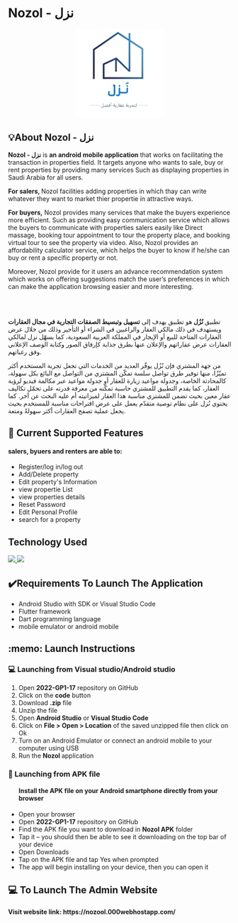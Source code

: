 # Nozol - نزل
 <p align="center">
 <img src="https://github.com/khloudaldughaim/2022-GP1-17/blob/master/assets/images/logo2.png" alt="Nozol logo" height="200" width="200">
 </p>
    
 <h2>💡About Nozol - نزل</h2>
 <p><strong> Nozol - نزل</strong> is <strong>an android mobile application</strong> that works on facilitating the transaction in properties field. It targets     anyone who wants to sale, buy or rent properties by providing many services Such as displaying properties in Saudi Arabia for all users.
    
<strong>For salers, </strong> Nozol facilities adding properties in which thay can write whatever they want to market thier propertie in attractive ways.
    
<strong>For buyers,</strong>  Nozol provides many services that make the buyers experience more efficient. Such as providing easy communication service which allows the buyers to communicate with properties salers easily like Direct massage, booking tour appointment to tour the property place, and booking virtual tour to see the property via video. Also, Nozol provides an affordability calculator service, which helps the buyer to know if he/she can buy or rent a specific property or not.

Moreover, Nozol provide for it users an advance recommendation system which works on offering suggestions match the user’s preferences in which can make the application browsing easier and more interesting.
</p> 

<br>
<br>


<p>
تطبيق<strong> نُزُل </strong>هو تطبيق يهدف إلى <strong>تسهيل وتبسيط الصفقات التجارية في مجال العقارات</strong> ويستهدف في ذلك مالكي العقار والراغبين في الشراء أو التأجير وذلك من خلال عرض العقارات المتاحة للبيع أو الإيجار في المملكة العربية السعودية،
كما يسهّل نزل لمالكي العقارات عرض عقاراتهم والإعلان عنها بطرق جذابة كإرفاق الصور وكتابة الوصف الإعلاني وفق رغباتهم. 

من جهة المشتري فإن نُزُل يوفّر العديد من الخدمات التي تجعل تجربة المستخدم أكثر تميّزًا، منها توفير طرق تواصل سلسة تمكّن المشتري من التواصل مع البائع بكل سهولة، كالمحادثة الخاصة، وجدولة مواعيد زيارة للعقار أو جدولة مواعيد عبر مكالمة فيديو لرؤية العقار، كما يقدم التطبيق للمشتري حاسبة تمكّنه من معرفة قدرته على تحمّل تكاليف عقار معين بحيث تضمن للمشتري مناسبة هذا العقار لميزانيته أم عليه البحث عن آخر. 
كما يحتوي نُزل على نظام توصية متقدّم يعمل على عرض اقتراحات مناسبة للمستخدم بحيث يجعل عملية تصفح العقارات أكثر سهولةً ومتعة.
 </p>
    
 <h2>🎯 Current Supported Features </h2>
 <h4>salers, byuers and renters are able to:</h4>
 <ul>
 <li>Register/log in/log out</li>
 <li>Add/Delete property</li>
 <li>Edit property's Information </li>
 <li>view propertie List </li>
 <li>view properties details </li>
 <li> Reset Password </li>
 <li>Edit Personal Profile</li>
 <li> search for a property</li>
 </ul>
    
 <h2>Technology Used </h2>
 <p>
 <a href="https://skillicons.dev">
 <img src="https://skillicons.dev/icons?i=flutter,dart&theme=light" />
 </a>
 <a href="https://skillicons.dev">
 <img src="https://skillicons.dev/icons?i=firebase&theme=light" />
 </a>
 </p>  
 <h2>✔️Requirements To Launch The Application</h2>
 <ul>
 <li> Android Studio with SDK or Visual Studio Code</li>
 <li> Flutter framework </li>
 <li> Dart programming language </li>
 <li> mobile emulator or android mobile </li>
 </ul>
      
 <h2>:memo: Launch Instructions</h2>
 <h3>💻 Launching from Visual studio/Android studio</h3>
 <ol>
 <li> Open <strong>2022-GP1-17</strong> repository on GitHub</li>
 <li> Click on the <strong> code</strong> button</li>
 <li> Download <strong>.zip</strong> file</li>
 <li> Unzip the file </li>
 <li> Open <strong> Android Studio</strong> or <strong> Visual Studio Code</strong>  </li>
 <li> Click on <strong> File > Open > Location</strong> of the saved unzipped file then click on Ok</li>
 <li> Turn on an Android Emulator or connect an android mobile to your computer using USB </li>
 <li> Run the <strong>Nozol </strong> application </li>
 </ol>
 <h3>📲 Launching from APK file</h3>
 <ul>
 <h4>Install the APK file on your Android smartphone directly from your browser</h4>
 <li> Open your browser</li> 
 <li> Open <strong>2022-GP1-17</strong> repository on GitHub</li>
 <li> Find the APK file you want to download in <strong>Nozol APK</strong> folder</li> 
 <li> Tap it – you should then be able to see it downloading on the top bar of your device</li>
 <li> Open Downloads</li> 
 <li> Tap on the APK file and tap Yes when prompted</li> 
 <li> The app will begin installing on your device, then you can open it </li> 
 </ul> 
 
 <h2>💻 To Launch The Admin Website</h2>
 <h4>Visit website link: https://nozool.000webhostapp.com/ </h4>


